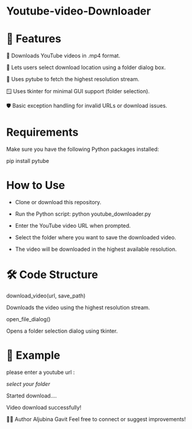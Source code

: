 # Youtube-video-Downloader
# 🚀 Features

🎥 Downloads YouTube videos in .mp4 format.

📁 Lets users select download location using a folder dialog box.

🧠 Uses pytube to fetch the highest resolution stream.

🪟 Uses tkinter for minimal GUI support (folder selection).

🛡️ Basic exception handling for invalid URLs or download issues.

# Requirements

Make sure you have the following Python packages installed:

pip install pytube

# How to Use

- Clone or download this repository.

- Run the Python script:
python youtube_downloader.py

- Enter the YouTube video URL when prompted.

- Select the folder where you want to save the downloaded video.

- The video will be downloaded in the highest available resolution.

# 🛠 Code Structure


download_video(url, save_path)

Downloads the video using the highest resolution stream.

open_file_dialog()

Opens a folder selection dialog using tkinter.

# 📝 Example

please enter a youtube url : 

*select your folder*

Started download....

Video download successfully!

🧑‍💻 Author
Aljubina Gavit
Feel free to connect or suggest improvements!
